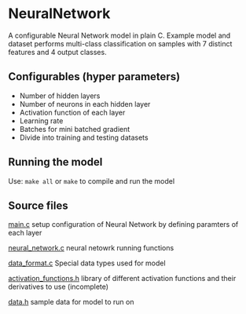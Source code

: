 # NeuralNetwork
A configurable Neural Network model in plain C.
Example model and dataset performs multi-class classification on samples with 7 distinct features and 4 output classes.

## Configurables (hyper parameters)
- Number of hidden layers
- Number of neurons in each hidden layer
- Activation function of each layer
- Learning rate
- Batches for mini batched gradient
- Divide into training and testing datasets

## Running the model
Use:
`make all` or `make`
to compile and run the model

## Source files
[main.c](main.c) setup configuration of Neural Network by defining paramters of each layer

[neural_network.c](neural_network.c) neural netowrk running functions

[data_format.c](data_format.c) Special data types used for model

[activation_functions.h](activation_functions.h) library of different activation functions and their derivatives to use (incomplete)

[data.h](./inlude/data.h) sample data for model to run on
